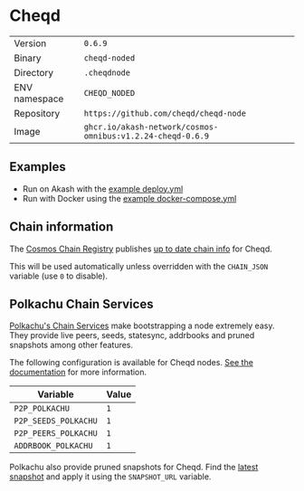 # Cheqd

| | |
|---|---|
|Version|`0.6.9`|
|Binary|`cheqd-noded`|
|Directory|`.cheqdnode`|
|ENV namespace|`CHEQD_NODED`|
|Repository|`https://github.com/cheqd/cheqd-node`|
|Image|`ghcr.io/akash-network/cosmos-omnibus:v1.2.24-cheqd-0.6.9`|

## Examples

- Run on Akash with the [example deploy.yml](./deploy.yml)
- Run with Docker using the [example docker-compose.yml](./docker-compose.yml)

## Chain information

The [Cosmos Chain Registry](https://github.com/cosmos/chain-registry) publishes [up to date chain info](https://raw.githubusercontent.com/cosmos/chain-registry/master/cheqd/chain.json) for Cheqd.

This will be used automatically unless overridden with the `CHAIN_JSON` variable (use `0` to disable).

## Polkachu Chain Services

[Polkachu's Chain Services](https://www.polkachu.com/networks/cheqd) make bootstrapping a node extremely easy. They provide live peers, seeds, statesync, addrbooks and pruned snapshots among other features.

The following configuration is available for Cheqd nodes. [See the documentation](../README.md#polkachu-services) for more information.

|Variable|Value|
|---|---|
|`P2P_POLKACHU`|`1`|
|`P2P_SEEDS_POLKACHU`|`1`|
|`P2P_PEERS_POLKACHU`|`1`|
|`ADDRBOOK_POLKACHU`|`1`|

Polkachu also provide pruned snapshots for Cheqd. Find the [latest snapshot](https://polkachu.com/tendermint_snapshots/cheqd) and apply it using the `SNAPSHOT_URL` variable.
